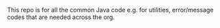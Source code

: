 This repo is for all the common Java code e.g. for utilities, error/message codes that are needed across the org.
